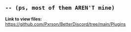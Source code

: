 `-- (ps, most of them AREN'T mine)`
---
__**Link to view files:**__
https://github.com/Pxrson/BetterDiscord/tree/main/Plugins
